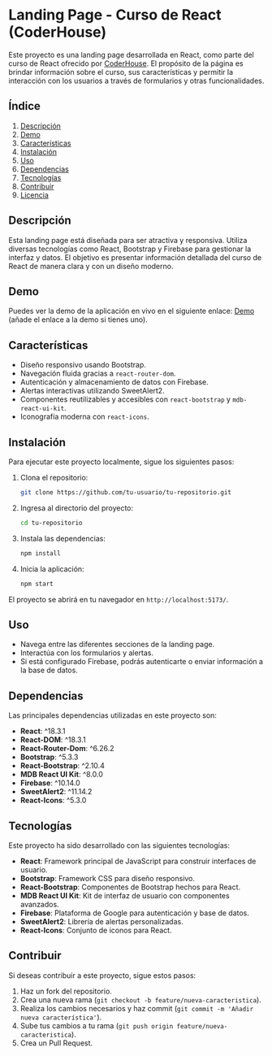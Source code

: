 # Landing Page - Curso de React (CoderHouse)

Este proyecto es una landing page desarrollada en React, como parte del curso de React ofrecido por [CoderHouse](https://www.coderhouse.com/). El propósito de la página es brindar información sobre el curso, sus características y permitir la interacción con los usuarios a través de formularios y otras funcionalidades.

## Índice

1. [Descripción](#descripción)
2. [Demo](#demo)
3. [Características](#características)
4. [Instalación](#instalación)
5. [Uso](#uso)
6. [Dependencias](#dependencias)
7. [Tecnologías](#tecnologías)
8. [Contribuir](#contribuir)
9. [Licencia](#licencia)

## Descripción

Esta landing page está diseñada para ser atractiva y responsiva. Utiliza diversas tecnologías como React, Bootstrap y Firebase para gestionar la interfaz y datos. El objetivo es presentar información detallada del curso de React de manera clara y con un diseño moderno.

## Demo

Puedes ver la demo de la aplicación en vivo en el siguiente enlace: [Demo](https://tomas-tissera-coder-house.netlify.app/) (añade el enlace a la demo si tienes uno).

## Características

- Diseño responsivo usando Bootstrap.
- Navegación fluida gracias a `react-router-dom`.
- Autenticación y almacenamiento de datos con Firebase.
- Alertas interactivas utilizando SweetAlert2.
- Componentes reutilizables y accesibles con `react-bootstrap` y `mdb-react-ui-kit`.
- Iconografía moderna con `react-icons`.

## Instalación

Para ejecutar este proyecto localmente, sigue los siguientes pasos:

1. Clona el repositorio:

    ```bash
    git clone https://github.com/tu-usuario/tu-repositorio.git
    ```

2. Ingresa al directorio del proyecto:

    ```bash
    cd tu-repositorio
    ```

3. Instala las dependencias:

    ```bash
    npm install
    ```

4. Inicia la aplicación:

    ```bash
    npm start
    ```

El proyecto se abrirá en tu navegador en `http://localhost:5173/`.

## Uso

- Navega entre las diferentes secciones de la landing page.
- Interactúa con los formularios y alertas.
- Si está configurado Firebase, podrás autenticarte o enviar información a la base de datos.

## Dependencias

Las principales dependencias utilizadas en este proyecto son:

- **React**: ^18.3.1
- **React-DOM**: ^18.3.1
- **React-Router-Dom**: ^6.26.2
- **Bootstrap**: ^5.3.3
- **React-Bootstrap**: ^2.10.4
- **MDB React UI Kit**: ^8.0.0
- **Firebase**: ^10.14.0
- **SweetAlert2**: ^11.14.2
- **React-Icons**: ^5.3.0

## Tecnologías

Este proyecto ha sido desarrollado con las siguientes tecnologías:

- **React**: Framework principal de JavaScript para construir interfaces de usuario.
- **Bootstrap**: Framework CSS para diseño responsivo.
- **React-Bootstrap**: Componentes de Bootstrap hechos para React.
- **MDB React UI Kit**: Kit de interfaz de usuario con componentes avanzados.
- **Firebase**: Plataforma de Google para autenticación y base de datos.
- **SweetAlert2**: Librería de alertas personalizadas.
- **React-Icons**: Conjunto de iconos para React.

## Contribuir

Si deseas contribuir a este proyecto, sigue estos pasos:

1. Haz un fork del repositorio.
2. Crea una nueva rama (`git checkout -b feature/nueva-caracteristica`).
3. Realiza los cambios necesarios y haz commit (`git commit -m 'Añadir nueva característica'`).
4. Sube tus cambios a tu rama (`git push origin feature/nueva-caracteristica`).
5. Crea un Pull Request.